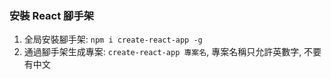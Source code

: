 ### 安裝 React 腳手架
1. 全局安裝腳手架: ```npm i create-react-app -g```
2. 通過腳手架生成專案: ```create-react-app 專案名```, 專案名稱只允許英數字, 不要有中文  